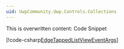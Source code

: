 ```yaml
---
uid: UwpCommunity.Uwp.Controls.Collections
---
```


This is overwritten content: Code Snippet

[!code-csharp[EdgeTappedListViewEventArgs](../../../src/UwpCommunity.Uwp.Controls/Collections/EdgeTappedListViewEventArgs.cs)]

<!-- [!code-csharp[EdgeTappedListViewEventArgs](xref:UwpCommunity.Uwp.Controls.Collections.EdgeTappedListViewEventArgs)]

[!code-csharp[EdgeTappedListViewEventArgs](https://raw.githubusercontent.com/emiliano84/Toolkit/master/src/UwpCommunity.Uwp.Controls/Collections/EdgeTappedListViewEventArgs.cs)] -->
